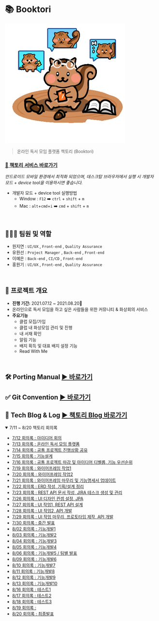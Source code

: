 # 📚 Booktori

![booktory](images/booktory_slide.gif)

> 온라인 독서 모임 플랫폼 책토리 (Booktori)



### [🐹  **책토리** 서비스 바로가기](https://i5a607.p.ssafy.io)

*안드로이드 모바일 환경에서 최적화 되었으며, 데스크탑 브라우저에서 실행 시 개발자 모드 + device tool을 이용하시면 좋습니다.*

* 개발자 모드 + device tool 실행방법
  * Window : `F12` ➡️ `ctrl` + `shift` + `m` 
  * Mac : `alt`+`cmd`+`i`  ➡️ `cmd` + `shift` + `m`

<br>

## 👨‍👩‍👦 팀원 및 역할

- 원지연 : `UI/UX` , `Front-end` , `Quality Assurance`
- 유원선 : `Project Manager` , `Back-end` , `Front-end`
- 이예은 : `Back-end` , `CI/CD` , `Front-end`
- 홍원기 : `UI/UX` , `Front-end` , `Quality Assurance`

<br>

## 📆 프로젝트 개요

- **진행 기간:** 2021.07.12 ~ 2021.08.20🏃
- 온라인으로 독서 모임을 하고 싶은 사람들을 위한 커뮤니티 & 화상회의 서비스
- **주요기능**
  - 클럽 모집/가입
  - 클럽 내 화상모임 관리 및 진행
  - 내 서재 확인
  - 알림 기능
  - 배지 획득 및 대표 배지 설정 기능
  - Read With Me

<br>

## 🛠 Porting Manual [▶️ 바로가기](./exec/README.md)
## ✅ Git Convention [▶️ 바로가기](./Document/GitConvention.md)

## 📑 Tech Blog & Log  [▶️ 책토리 Blog 바로가기](https://booktori.tistory.com/)



<details open>
  <summary>7/11 ~ 8/20 책토리 회의록</summary>
  <ul>
      <li><a href="./Document/Dev_log/20210712_회의록.md">7/12 회의록 : 아이디어 회의</a></li>
      <li><a href="./Document/Dev_log/20210713_회의록.md">7/13 회의록 : 온라인 독서 모임 플랫폼</a></li>
      <li><a href="./Document/Dev_log/20210714_회의록.md">7/14 회의록 : 공통 프로젝트 진행상황 공유</a></li>
      <li><a href="./Document/Dev_log/20210715_회의록.md">7/15 회의록 : 기능설계</a></li>
      <li><a href="./Document/Dev_log/20210716_회의록.md">7/16 회의록 : 공통 프로젝트 마감 및 아이디어 디벨롭, 기능 우선순위</a></li>
      <li><a href="./Document/Dev_log/20210719_회의록.md">7/19 회의록 : 와이어프레임 작업1</a></li>
      <li><a href="./Document/Dev_log/20210720_회의록.md">7/20 회의록 : 와이어프레임 작업2</a></li>
      <li><a href="./Document/Dev_log/20210721_회의록.md">7/21 회의록 : 와이어프레임 마무리 및 기능명세서 업데이트</a></li>
      <li><a href="./Document/Dev_log/20210722_회의록.md">7/22 회의록 : ERD 작성, 기획/설계 정리</a></li>
      <li><a href="./Document/Dev_log/20210723_회의록.md">7/23 회의록 : REST API 문서 작성, JIRA 테스크 생성 및 관리</a></li>
      <li><a href="./Document/Dev_log/20210726_회의록.md">7/26 회의록 : UI 디자인 컨셉 설정, JPA</a></li>
      <li><a href="./Document/Dev_log/20210727_회의록.md">7/27 회의록 : UI 작업1, REST API 설계</a></li>
      <li><a href="./Document/Dev_log/20210728_회의록.md">7/28 회의록 : UI 작업2, API 개발</a></li>
      <li><a href="./Document/Dev_log/20210729_회의록.md">7/29 회의록 : UI 작업 마무리, 프로토타입 제작, API 개발</a></li>
      <li><a href="./Document/Dev_log/20210730_회의록.md">7/30 회의록 : 중간 발표</a></li>
      <li><a href="./Document/Dev_log/20210802_회의록.md">8/02 회의록 : 기능개발1</a></li>
      <li><a href="./Document/Dev_log/20210803_회의록.md">8/03 회의록 : 기능개발2</a></li>
      <li><a href="./Document/Dev_log/20210804_회의록.md">8/04 회의록 : 기능개발3</a></li>
      <li><a href="./Document/Dev_log/20210805_회의록.md">8/05 회의록 : 기능개발4</a></li>
      <li><a href="./Document/Dev_log/20210806_회의록.md">8/06 회의록 : 기능개발5 / 팀별 발표 </a></li>
      <li><a href="./Document/Dev_log/20210809_회의록.md">8/09 회의록 : 기능개발6</a></li>
      <li><a href="./Document/Dev_log/20210810_회의록.md">8/10 회의록 : 기능개발7</a></li>
      <li><a href="./Document/Dev_log/20210811_회의록.md">8/11 회의록 : 기능개발8</a></li>
      <li><a href="./Document/Dev_log/20210812_회의록.md">8/12 회의록 : 기능개발9</a></li>
      <li><a href="./Document/Dev_log/20210813_회의록.md">8/13 회의록 : 기능개발10</a></li>
      <li><a href="./Document/Dev_log/20210816_회의록.md">8/16 회의록 : 테스트1</a></li>
      <li><a href="./Document/Dev_log/20210817_회의록.md">8/17 회의록 : 테스트2</a></li>
      <li><a href="./Document/Dev_log/20210818_회의록.md">8/18 회의록 : 테스트3</a></li>
      <li><a href="./Document/Dev_log/20210819_회의록.md">8/19 회의록 : </a></li>
      <li><a href="./Document/Dev_log/20210820_회의록.md">8/20 회의록 : 최종발표</a></li>
  </ul>
</details>
<br>

